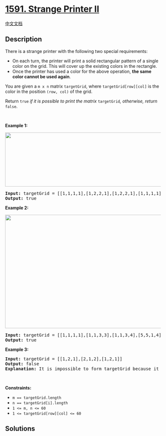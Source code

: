 # [1591. Strange Printer II](https://leetcode.com/problems/strange-printer-ii)

[中文文档](/solution/1500-1599/1591.Strange%20Printer%20II/README.md)

## Description

<p>There is a strange printer with the following two special requirements:</p>

<ul>
	<li>On each turn, the printer will print a solid rectangular pattern of a single color on the grid. This will cover up the existing colors in the rectangle.</li>
	<li>Once the printer has used a color for the above operation, <strong>the same color cannot be used again</strong>.</li>
</ul>

<p>You are given a <code>m x n</code> matrix <code>targetGrid</code>, where <code>targetGrid[row][col]</code> is the color in the position <code>(row, col)</code> of the grid.</p>

<p>Return <code>true</code><em> if it is possible to print the matrix </em><code>targetGrid</code><em>,</em><em> otherwise, return </em><code>false</code>.</p>

<p>&nbsp;</p>
<p><strong class="example">Example 1:</strong></p>
<img alt="" src="https://spcdn.pages.dev/leetcode/problems/1591.Strange%20Printer%20II/images/print1.jpg" style="width: 600px; height: 175px;" />
<pre>
<strong>Input:</strong> targetGrid = [[1,1,1,1],[1,2,2,1],[1,2,2,1],[1,1,1,1]]
<strong>Output:</strong> true
</pre>

<p><strong class="example">Example 2:</strong></p>
<img alt="" src="https://spcdn.pages.dev/leetcode/problems/1591.Strange%20Printer%20II/images/print2.jpg" style="width: 600px; height: 367px;" />
<pre>
<strong>Input:</strong> targetGrid = [[1,1,1,1],[1,1,3,3],[1,1,3,4],[5,5,1,4]]
<strong>Output:</strong> true
</pre>

<p><strong class="example">Example 3:</strong></p>

<pre>
<strong>Input:</strong> targetGrid = [[1,2,1],[2,1,2],[1,2,1]]
<strong>Output:</strong> false
<strong>Explanation:</strong> It is impossible to form targetGrid because it is not allowed to print the same color in different turns.
</pre>

<p>&nbsp;</p>
<p><strong>Constraints:</strong></p>

<ul>
	<li><code>m == targetGrid.length</code></li>
	<li><code>n == targetGrid[i].length</code></li>
	<li><code>1 &lt;= m, n &lt;= 60</code></li>
	<li><code>1 &lt;= targetGrid[row][col] &lt;= 60</code></li>
</ul>

## Solutions

<!-- end -->
